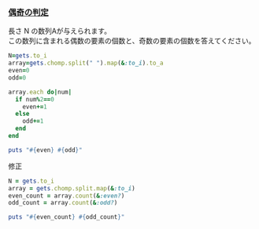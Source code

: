 ### [偶奇の判定](https://paiza.jp/works/mondai/conditions_branch/conditions_branch__mod_step3)
長さ N の数列Aが与えられます。  
この数列に含まれる偶数の要素の個数と、奇数の要素の個数を答えてください。
```Ruby
N=gets.to_i
array=gets.chomp.split(" ").map(&:to_i).to_a
even=0
odd=0

array.each do|num|
  if num%2==0
    even+=1
  else
    odd+=1
  end
end

puts "#{even} #{odd}"
```

修正
```Ruby
N = gets.to_i
array = gets.chomp.split.map(&:to_i)
even_count = array.count(&:even?)
odd_count = array.count(&:odd?)

puts "#{even_count} #{odd_count}"

```
